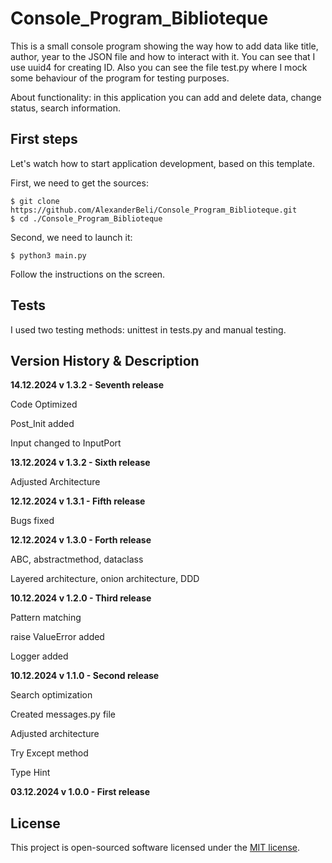 # Console_Program_Biblioteque

This is a small console program showing the way how to add data like title,  author, year to the JSON file and how to interact with it. You can see that I use uuid4 for creating ID. Also you can see the file test.py where I mock some behaviour of the program for testing purposes.

About functionality: in this application you can add and delete data, change status, search information.

## First steps

Let's watch how to start application development, based on this template. 


First, we need to get the sources:

```shell
$ git clone https://github.com/AlexanderBeli/Console_Program_Biblioteque.git
$ cd ./Console_Program_Biblioteque
```
Second, we need to launch it:

```shell
$ python3 main.py
```
 
Follow the instructions on the screen.

## Tests

I used two testing methods: unittest in tests.py and manual testing.  

## Version History & Description
**14.12.2024  v 1.3.2 - Seventh release**

Code Optimized

Post_Init added

Input changed to InputPort

**13.12.2024  v 1.3.2 - Sixth release**

Adjusted Architecture

**12.12.2024  v 1.3.1 - Fifth release**

Bugs fixed

**12.12.2024  v 1.3.0 - Forth release**

ABC, abstractmethod, dataclass

Layered architecture, onion architecture, DDD

**10.12.2024  v 1.2.0 - Third release**

Pattern matching

raise ValueError added

Logger added

**10.12.2024  v 1.1.0 - Second release**

Search optimization

Created messages.py file

Adjusted architecture

Try Except method

Type Hint

**03.12.2024  v 1.0.0 - First release** 

## License

This project is open-sourced software licensed under the [MIT license](https://opensource.org/licenses/MIT).